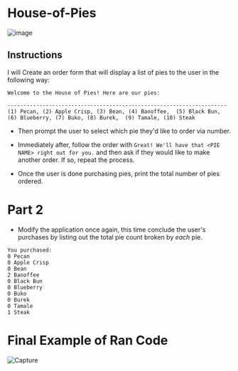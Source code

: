 # House-of-Pies
![image](https://user-images.githubusercontent.com/71952428/126735022-7b70f6f5-fd69-4caf-840d-dd2c8a74cc12.png)

## Instructions



I will Create an order form that will display a list of pies to the user in the following way:


```
Welcome to the House of Pies! Here are our pies:

---------------------------------------------------------------------
(1) Pecan, (2) Apple Crisp, (3) Bean, (4) Banoffee,  (5) Black Bun, (6) Blueberry, (7) Buko, (8) Burek,  (9) Tamale, (10) Steak
```

* Then prompt the user to select which pie they'd like to order via number.

* Immediately after, follow the order with `Great! We'll have that <PIE NAME> right out for you.` and then ask if they would like to make another order. If so, repeat the process.

* Once the user is done purchasing pies, print the total number of pies ordered.

# Part 2 

* Modify the application once again, this time conclude the user's purchases by listing out the total pie count broken by _each_ pie.


```
You purchased:
0 Pecan
0 Apple Crisp
0 Bean
2 Banoffee
0 Black Bun
0 Blueberry
0 Buko
0 Burek
0 Tamale
1 Steak
```

# Final Example of Ran Code

![Capture](https://user-images.githubusercontent.com/71952428/126735150-7d33a001-e022-4a85-aa24-430ed5c3345c.PNG)
